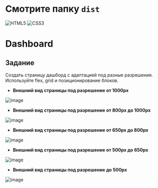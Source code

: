 # Смотрите папку `dist`

![HTML5](https://img.shields.io/badge/html5-%23E34F26.svg?style=for-the-badge&logo=html5&logoColor=white) ![CSS3](https://img.shields.io/badge/css3-%231572B6.svg?style=for-the-badge&logo=css3&logoColor=white)

# Dashboard

## Задание

Создать страницу дашборд c адаптацией под разные разрешения. Используйте flex, grid и позиционирование блоков.

- **Внешний вид страницы под разрешение от 1000px**

![image](https://user-images.githubusercontent.com/8177749/192083001-c9bcff20-ac63-43b7-881b-355888135237.png)

- **Внешний вид страницы под разрешение от 800px до 1000px**

![image](https://user-images.githubusercontent.com/8177749/192083095-f1c9d4d4-b95c-44ab-8af6-e0779bc6700d.png)

- **Внешний вид страницы под разрешение от 650px до 800px**

![image](https://user-images.githubusercontent.com/8177749/192083107-983f508c-5ae1-44eb-a042-ee32b711942d.png)

- **Внешний вид страницы под разрешение от 500px до 650px**

![image](https://user-images.githubusercontent.com/8177749/192083118-35cb9386-e015-4356-884a-2bb6cad09c1d.png)

- **Внешний вид страницы под разрешение до 500px**

![image](https://user-images.githubusercontent.com/8177749/192083124-5a10b760-2152-4f7f-a41c-e925b19fa41e.png)
